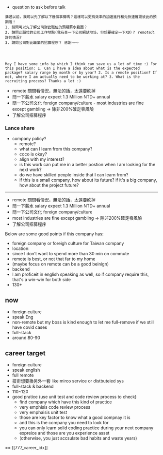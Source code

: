 


- question to ask before talk
```text
溝通以前，我可以先了解以下幾個事情嗎？這樣可以更有效率的加速進行和先快速確認彼此的預期喔！ 
1. 請問可以先了解公司對此職位的預期薪水範圍？ 
2. 請問此職位的公司工作地點(我有查一下公司網站地址，但想要確定一下XD)？ remote允許的情況? 
3. 請問公司對此職業的招募程序？ 感謝～～ 




May I have some info by which I think can save us a lot of time :) For this position: 1. Can I have a idea about what is the expected package? salary range by month or by year? 2. Is a remote position? If not, where I am actually need to be working at? 3. What is the recruiting process? Thanks a lot :)
```


- remote 問問看情況，無法的話，太遠要砍掉
- 問一下薪水 salary expect 1.3 Million NTD+ annual
- 問一下公司文化 foreign company/culture - most industries are fine except gambling -> 除非200%確定零風險
- 了解公司招募程序




### Lance share
- company policy?
	- remote?
	- what can I learn from this company?
	- coco is okay?
	- align with my interest?
	- is this work can put me in a better postion when I am looking for the next work?
	- do we have skilled people inside that I can learn from?
	- if this is a small company, how about its future? if it's a big company, how about the project future?





--- 

- remote 問問看情況，無法的話，太遠要砍掉
- 問一下薪水 salary expect 1.3 Million NTD+ annual
- 問一下公司文化 foreign company/culture
- most industries are fine except gambling -> 除非200%確定零風險
- 了解公司招募程序



Below are some good points if this company has:
- foreign company or foreigh culture for Taiwan company
- location: 
- since I don't want to spend more than 30 min on commute
- remote is best, or not that far to my home
- (maybe focus on remote can be a good beinign)
- backend
- I am proficeit in english speaking as well, so if company require this, that's a win-win for both side
- 130+



## now
- foreign culture
- speak Eng
- non-remote but my boss is kind enough to let me full-remove if we still have covid cases
- full-stack
- around 80-90

  

## career target
- foreign culture
- speak english
- full remote
- 技術想要換另外一套 like mirco service or distbuteied sys
- full-stack & backend
- 110~120
- good pratice (use unit test and code review process to check)
	- find company which have this kind of practice
	- very emphisis code review process
	- very emphaisis unit test
	- those are key factor to know what a good compnay it is
	- and this is the company you need to look for
	- you can only learn solid coding practice during your next company expreice and those are you experience asset
	- (otherwise, you just accsulate bad habits and waste years)



==
[[777_career_idx]]
